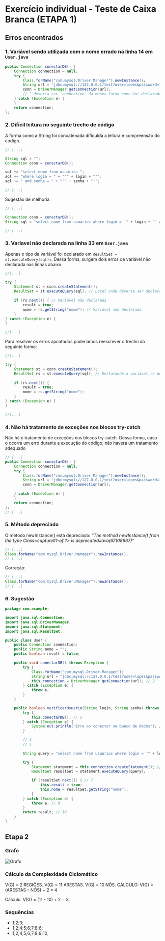 # Exercício individual - Teste de Caixa Branca (ETAPA 1)

## Erros encontrados

### 1. Variável sendo utilizada com o nome errado na linha 14 em `User.java`

````java
public Connection conectarDB() {
    Connection connection = null;
    try {
        Class.forName("com.mysql.Driver.Manager").newInstance();
        String url = "jdbc:mysql://127.0.0.1/test?user=lopes&password=123";
        conn = DriverManager.getConnection(url);
        // ^ deveria ser 'connection' da mesma forma como foi declarada
    } catch (Exception e) {
    }
    return connection;
};
````

### 2. Difícil leitura no seguinte trecho de código

A forma como a String foi concatenada dificulda a leitura e compreensão do código.

````java
// [...]

String sql = "";
Connection conn = conectarDB();

sql += "select nome from usuarios ";
sql += "where login = " + "'" + login + "'";
sql += " and senha = " + "'" + senha + "'";

// [...]
````

Sugestão de melhoria:

````java
// [...]

Connection conn = conectarDB();
String sql = "select nome from usuarios where login = '" + login + "' and senha = '" + senha + "'";

// [...]
````

### 3. Varíavel não declarada na linha 33 em `User.java`

Apenas o tipo da variável foi declarado em `ResultSet = st.executeQuery(sql);`. Dessa forma, surgem dois erros de variável não declarada nas linhas abaixo

````java
//[...]

try {
    Statement st = conn.createStatement();
    ResultSet = st.executeQuery(sql); // Local onde deveria ser declarada a variável
    
    if (rs.next()) { // Variável não declarada 
        result = true;
        nome = rs.getString("nome"); // Variável não declarada
    }
} catch (Exception e) {
}

//[...]
````

Para resolver os erros apontados poderíamos reescrever o trecho da seguinte forma:

````java
//[...]

try {
    Statement st = conn.createStatement();
    ResultSet rs = st.executeQuery(sql); // Declarando a variável rs do tipo ResultSet
    
    if (rs.next()) {
        result = true;
        nome = rs.getString("nome");
    }
} catch (Exception e) {
}

//[...]
````

### 4. Não há tratamento de exceções nos blocos try-catch

Não há o tratamento de exceções nos blocos try-catch. Dessa forma, caso o ocorra um erro durante a execução do código, não haverá um tratamento adequado

````java
// [...]
public Connection conectarDB() {
    Connection connection = null;
    try {
        Class.forName("com.mysql.Driver.Manager").newInstance();
        String url = "jdbc:mysql://127.0.0.1/test?user=lopes&password=123";
        conn = DriverManager.getConnection(url);
        
    } catch (Exception e) {
    }
    return connection;
};
// [...]
````

### 5. Método depreciado

O método newInstance() está depreciado: _"The method newInstance() from the type Class<capture#1-of ?> is deprecatedJava(67108967)"_

````java
// [...]
Class.forName("com.mysql.Driver.Manager").newInstance();
// [...]
````

Correção:

````java
// [...]
Class.forName("com.mysql.Driver.Manager").newInstance();
// [...]
````

### 6. Sugestão

````java
package com.example;

import java.sql.Connection;
import java.sql.DriverManager;
import java.sql.Statement;
import java.sql.ResultSet;

public class User {
    public Connection connection;
    public String nome = "";
    public boolean result = false;

    public void conectarDB() throws Exception {
        try {
            Class.forName("com.mysql.Driver.Manager");
            String url = "jdbc:mysql://127.0.0.1/test?user=lopes&password=123";
            this.connection = DriverManager.getConnection(url); // 2
        } catch (Exception e) {
            throw e;
        }
    }

    public boolean verificarUsuario(String login, String senha) throws Exception {
        try {
            this.conectarDB(); // 1
        } catch (Exception e) {
            System.out.println("Erro ao conectar no banco de dados"); //3
        }

        // 4
        // 5
        
        String query = "select nome from usuarios where login = '" + login + "' and senha = '" + senha + "'";

        try {
            Statement statement = this.connection.createStatement(); //6
            ResultSet resultSet = statement.executeQuery(query);

            if (resultSet.next()) { // 7
                this.result = true;
                this.nome = resultSet.getString("nome");
            }
        } catch (Exception e) {
            throw e; // 8
        }
        return result; // 10
    }
}
````

## Etapa 2

### Grafo

![Grafo](images/grafo.png)

### Cálculo da Complexidade Ciclomático

V(G) = 2 REGIÕES.
V(G) = 11 ARESTAS.
V(G) = 10 NÓS.
CÁLCULO: V(G) = (ARESTAS – NÓS) + 2 = 4

Cálculo: V(G) = (11 - 10) + 2 = 3

### Sequências

* 1;2;3;
* 1;2;4;5;6;7;8;6;
* 1;2;4;5;6;7;8;9;10;
